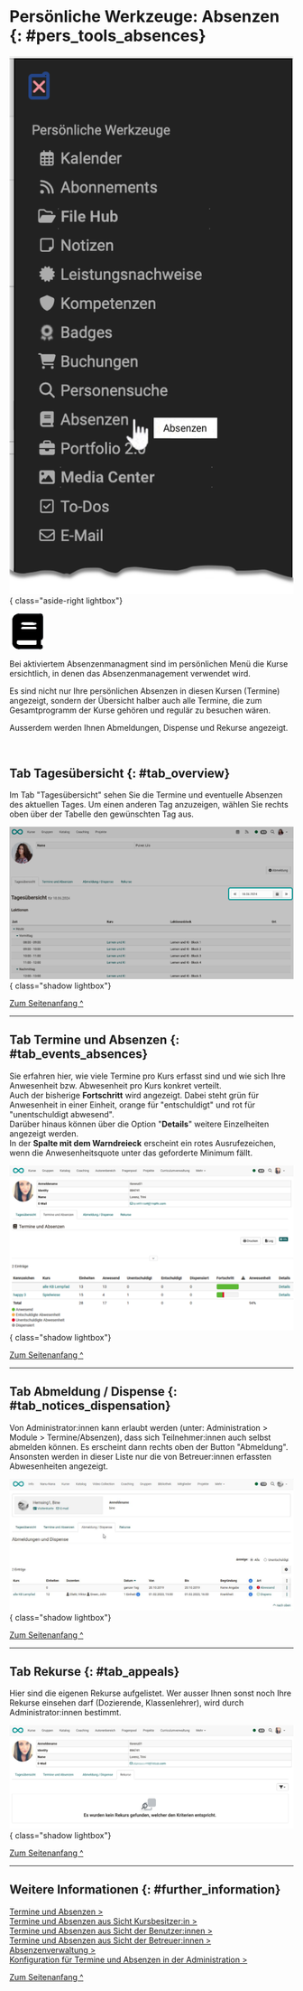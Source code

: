 # Persönliche Werkzeuge: Absenzen {: #pers_tools_absences}

![pers_menu_absences_v2_de.png](assets/pers_menu_absences_v2_de.png){ class="aside-right lightbox"}

![icon_absences.png](assets/icon_absences.png)


Bei aktiviertem Absenzenmanagment sind im persönlichen Menü die Kurse ersichtlich, in denen das Absenzenmanagement verwendet wird. 

Es sind nicht nur Ihre persönlichen Absenzen in diesen Kursen (Termine) angezeigt, sondern der Übersicht halber auch alle Termine, die zum Gesamtprogramm der Kurse gehören und regulär zu besuchen wären. 

Ausserdem werden Ihnen Abmeldungen, Dispense und Rekurse angezeigt.

<br>

## Tab Tagesübersicht {: #tab_overview}
Im Tab "Tagesübersicht" sehen Sie die Termine und eventuelle Absenzen des aktuellen Tages. 
Um einen anderen Tag anzuzeigen, wählen Sie rechts oben über der Tabelle den gewünschten Tag aus.

![pers_menu_absences_day_v2_de.png](assets/pers_menu_absences_day_v2_de.png){ class="shadow lightbox"}

[Zum Seitenanfang ^](#pers_tools_absences)

---

## Tab Termine und Absenzen {: #tab_events_absences}

Sie erfahren hier, wie viele Termine pro Kurs erfasst sind und wie sich Ihre Anwesenheit bzw. Abwesenheit pro Kurs konkret verteilt. <br>Auch der bisherige **Fortschritt** wird angezeigt. Dabei steht grün für Anwesenheit in einer Einheit, orange für "entschuldigt" und rot für "unentschuldigt abwesend".<br>
Darüber hinaus können über die Option "**Details**" weitere Einzelheiten angezeigt werden. <br>In der **Spalte mit dem Warndreieck** erscheint ein rotes Ausrufezeichen, wenn die Anwesenheitsquote unter das geforderte Minimum fällt.

![pers_menu_absences_lectures_v2_de.png](assets/pers_menu_absences_lectures_v2_de.png){ class="shadow lightbox"}

[Zum Seitenanfang ^](#pers_tools_absences)

---

## Tab Abmeldung / Dispense {: #tab_notices_dispensation}

Von Administrator:innen kann erlaubt werden (unter: Administration > Module > Termine/Absenzen), dass sich Teilnehmer:innen auch selbst abmelden können. Es erscheint dann rechts oben der Button "Abmeldung". Ansonsten werden in dieser Liste nur die von Betreuer:innen erfassten Abwesenheiten angezeigt.<br>


![pers_menu_absences_dispensation_v1_de.png](assets/Abmeldung_Dispense.jpg){ class="shadow lightbox"}

[Zum Seitenanfang ^](#pers_tools_absences)

---

## Tab Rekurse {: #tab_appeals}

Hier sind die eigenen Rekurse aufgelistet. Wer ausser Ihnen sonst noch Ihre Rekurse einsehen darf (Dozierende, Klassenlehrer), wird durch Administrator:innen bestimmt.

![pers_menu_absences_appeals_v2_de.png](assets/pers_menu_absences_appeals_v2_de.png){ class="shadow lightbox"}

[Zum Seitenanfang ^](#pers_tools_absences)

---

## Weitere Informationen {: #further_information}

[Termine und Absenzen >](../learningresources/Events_and_absences.de.md)<br>
[Termine und Absenzen aus Sicht Kursbesitzer:in >](../learningresources/Events_and_absences_Teacher_view.de.md)<br>
[Termine und Absenzen aus Sicht der Benutzer:innen >](../learningresources/Events_and_absences_User_view.de.md)<br>
[Termine und Absenzen aus Sicht der Betreuer:innen >](../area_modules/coaching_lektionen.de.md)<br>
[Absenzenverwaltung >](../area_modules/Absence_Management.de.md)<br>
[Konfiguration für Termine und Absenzen in der Administration >](../../manual_admin/administration/Modules_Events_and_Absences.de.md)<br>

[Zum Seitenanfang ^](#pers_tools_absences)


